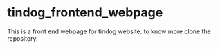 # tindog_frontend_webpage
This is a front end webpage for tindog website. to know more clone the repository.
